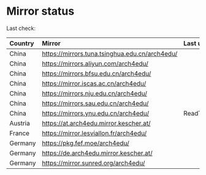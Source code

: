<script src="./time.js"></script>
# Mirror status
Last check: <script type="text/javascript">localize(1693343694.6150324);</script>

|Country|Mirror|Last update|
|:------|:-----|:----------|
|China|https://mirrors.tuna.tsinghua.edu.cn/arch4edu/|<script type="text/javascript">localize(1693290729);</script>|
|China|https://mirrors.aliyun.com/arch4edu/|<script type="text/javascript">localize(1693290729);</script>|
|China|https://mirrors.bfsu.edu.cn/arch4edu/|<script type="text/javascript">localize(1693290729);</script>|
|China|https://mirror.iscas.ac.cn/arch4edu/|<script type="text/javascript">localize(1693290729);</script>|
|China|https://mirrors.nju.edu.cn/arch4edu/|<script type="text/javascript">localize(1693247585);</script>|
|China|https://mirrors.sau.edu.cn/arch4edu/|<script type="text/javascript">localize(1693290729);</script>|
|China|https://mirrors.ynu.edu.cn/arch4edu/|ReadTimeout|
|Austria|https://at.arch4edu.mirror.kescher.at/|<script type="text/javascript">localize(1693290729);</script>|
|France|https://mirror.lesviallon.fr/arch4edu/|<script type="text/javascript">localize(1693290729);</script>|
|Germany|https://pkg.fef.moe/arch4edu/|<script type="text/javascript">localize(1693290729);</script>|
|Germany|https://de.arch4edu.mirror.kescher.at/|<script type="text/javascript">localize(1693290729);</script>|
|Germany|https://mirror.sunred.org/arch4edu/|<script type="text/javascript">localize(1693290729);</script>|

<script src="./tablefilter/tablefilter.js"></script>
<script src="./table.js"></script>